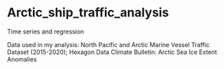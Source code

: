 # Arctic_ship_traffic_analysis
Time series and regression

Data used in my analysis: 
North Pacific and Arctic Marine Vessel Traffic Dataset (2015-2020); Hexagon Data
Climate Bulletin: Arctic Sea Ice Extent Anomalies
